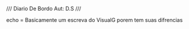 /// Diario De Bordo Aut: D.S ///

<!--<?php 
            Tag/comand  Inicial para fazer um php (extremamente importante!!)
 ?> -->

echo = Basicamente um escreva do VisualG porem tem suas difrencias 

